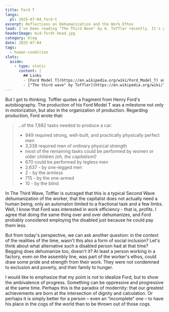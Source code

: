 ```yaml
---
title: Ford T
langs:
  pl: 2025-07-04_ford-t
excerpt: Reflections on Dehumanization and the Work Ethos
lead: I've been reading "The Third Wave" by A. Toffler recently. It's great, it describes the reality of the 21st century quite well and the author can be called a visionary, considering that he wrote the book in 1980.
headerImage: mid-fordt-head.jpg
category: blog
date: 2025-07-04
tags:
  - human-condition
slots:
  aside:
    - type: static
      content: |
        ## Links
        - [Ford Model T](https://en.wikipedia.org/wiki/Ford_Model_T) on Wikipedia
        - ["The third wave" by Toffler](https://en.wikipedia.org/wiki/The_Third_Wave_(Toffler_book)) on Wikipedia
---
```

But I got to thinking. Toffler quotes a fragment from Henry Ford's autobiography. The production of his Ford Model T was a milestone not only in motorization, but also in the organization of production. Regarding production, Ford wrote that:
> ...of the 7,882 tasks needed to produce a car:
> - 949 required strong, well-built, and practically physically perfect men
> - 3,338 required men of ordinary physical strength
> - most of the remaining tasks could be performed by women or older children _(oh, the capitalism!)_
> - 670 could be performed by legless men
> - 2,637 - by one-legged men
> - 2 - by the armless
> - 715 - by the one-armed
> - 10 - by the blind

In The Third Wave, Toffler is outraged that this is a typical Second Wave dehumanization of the worker, that the capitalist does not actually need a human being, only an automaton limited to a fractional task and a few limbs. Well, I know that Ford was interested in work efficiency - that is, profits. I agree that doing the same thing over and over dehumanizes, and Ford probably considered employing the disabled just because he could pay them less.

But from today's perspective, we can ask another question: in the context of the realities of the time, wasn't this also a form of social inclusion? Let's think about what alternative such a disabled person had at that time? Begging does dehumanize too, doesn't it? At least a person working in a factory, even on the assembly line, was part of the worker's ethos, could draw some pride and strength from their work. They were not condemned to exclusion and poverty, and their family to hunger.

I would like to emphasize that my point is not to idealize Ford, but to show the ambivalence of progress. Something can be oppressive and progressive at the same time. Perhaps this is the paradox of modernity: that our greatest achievements are born at the intersection of dignity and calculation. Or perhaps it is simply better for a person – even an “incomplete” one – to have his place in the cogs of the world than to be thrown out of those cogs.